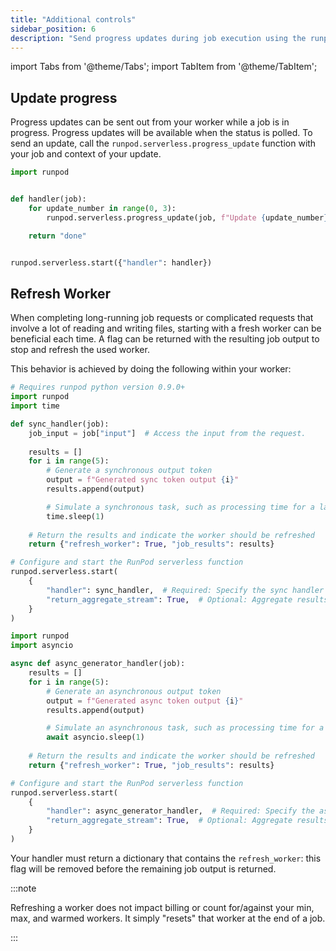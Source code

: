 ```yaml
---
title: "Additional controls"
sidebar_position: 6
description: "Send progress updates during job execution using the runpod.serverless.progress_update function, and refresh workers for long-running or complex jobs by returning a dictionary with a 'refresh_worker' flag in your handler."
---
```


import Tabs from '@theme/Tabs';
import TabItem from '@theme/TabItem';

## Update progress

Progress updates can be sent out from your worker while a job is in progress. Progress updates will be available when the status is polled. To send an update, call the `runpod.serverless.progress_update` function with your job and context of your update.

```python
import runpod


def handler(job):
    for update_number in range(0, 3):
        runpod.serverless.progress_update(job, f"Update {update_number}/3")

    return "done"


runpod.serverless.start({"handler": handler})
```

## Refresh Worker

When completing long-running job requests or complicated requests that involve a lot of reading and writing files, starting with a fresh worker can be beneficial each time.
A flag can be returned with the resulting job output to stop and refresh the used worker.

This behavior is achieved by doing the following within your worker:

<Tabs>
  <TabItem value="sync" label="Synchronous" default>

```python
# Requires runpod python version 0.9.0+
import runpod
import time

def sync_handler(job):
    job_input = job["input"]  # Access the input from the request.
    
    results = []
    for i in range(5):
        # Generate a synchronous output token
        output = f"Generated sync token output {i}"
        results.append(output)

        # Simulate a synchronous task, such as processing time for a large language model
        time.sleep(1)
    
    # Return the results and indicate the worker should be refreshed
    return {"refresh_worker": True, "job_results": results}

# Configure and start the RunPod serverless function
runpod.serverless.start(
    {
        "handler": sync_handler,  # Required: Specify the sync handler
        "return_aggregate_stream": True,  # Optional: Aggregate results are accessible via /run endpoint
    }
)
```

</TabItem>
  <TabItem value="async" label="Asynchronous">

```python
import runpod
import asyncio

async def async_generator_handler(job):
    results = []
    for i in range(5):
        # Generate an asynchronous output token
        output = f"Generated async token output {i}"
        results.append(output)

        # Simulate an asynchronous task, such as processing time for a large language model
        await asyncio.sleep(1)
    
    # Return the results and indicate the worker should be refreshed
    return {"refresh_worker": True, "job_results": results}

# Configure and start the RunPod serverless function
runpod.serverless.start(
    {
        "handler": async_generator_handler,  # Required: Specify the async handler
        "return_aggregate_stream": True,  # Optional: Aggregate results are accessible via /run endpoint
    }
)
```

</TabItem>
</Tabs>

Your handler must return a dictionary that contains the `refresh_worker`: this flag will be removed before the remaining job output is returned.

:::note

Refreshing a worker does not impact billing or count for/against your min, max, and warmed workers. It simply "resets" that worker at the end of a job.

:::
